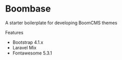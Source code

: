 # Boombase
A starter boilerplate for developing BoomCMS themes

Features
- Bootstrap 4.1.x
- Laravel Mix
- Fontawesome 5.3.1